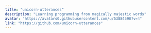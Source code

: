 ```yaml
---
title: "unicorn-utterances"
description: "Learning programming from magically majestic words"
avatar: "https://avatars0.githubusercontent.com/u/53884590?v=4"
link: "https://github.com/unicorn-utterances"
---
```

